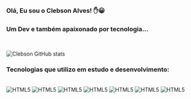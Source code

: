 ### Olá, Eu sou o Clebson Alves! ✋😀
### Um Dev e também apaixonado por tecnologia...
<br>


![Clebson GitHub stats](https://github-readme-stats.vercel.app/api?username=Clebson-Alves&show_icons=true&theme=merko)


### Tecnologias que utilizo em estudo e desenvolvimento:


<div style="display: inline_block"><br>
<img align="center"src="https://img.shields.io/badge/HTML5-E34F26?style=for-the-badge&logo=html5&logoColor=white" alt="HTML5">
<img align="center"src=	https://img.shields.io/badge/CSS3-1572B6?style=for-the-badge&logo=css3&logoColor=white alt="HTML5">
<img align="center"src=	https://img.shields.io/badge/JavaScript-F7DF1E?style=for-the-badge&logo=javascript&logoColor=black alt="HTML5">
<img align="center"src=	https://img.shields.io/badge/Bootstrap-563D7C?style=for-the-badge&logo=bootstrap&logoColor=white alt="HTML5">
<img align="center"src=	https://img.shields.io/badge/Sass-CC6699?style=for-the-badge&logo=sass&logoColor=white alt="HTML5">
<img align="center"src=https://img.shields.io/badge/React-20232A?style=for-the-badge&logo=react&logoColor=61DAFB alt="HTML5">
<img align="center"src=https://img.shields.io/badge/TypeScript-007ACC?style=for-the-badge&logo=typescript&logoColor=white alt="HTML5">

</div>
